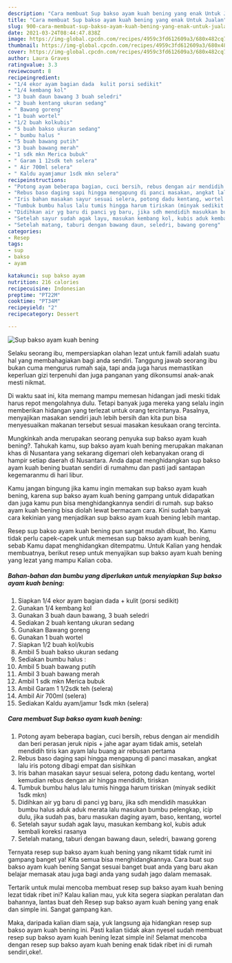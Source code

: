 ```yaml
---
description: "Cara membuat Sup bakso ayam kuah bening yang enak Untuk Jualan"
title: "Cara membuat Sup bakso ayam kuah bening yang enak Untuk Jualan"
slug: 900-cara-membuat-sup-bakso-ayam-kuah-bening-yang-enak-untuk-jualan
date: 2021-03-24T08:44:47.838Z
image: https://img-global.cpcdn.com/recipes/4959c3fd612609a3/680x482cq70/sup-bakso-ayam-kuah-bening-foto-resep-utama.jpg
thumbnail: https://img-global.cpcdn.com/recipes/4959c3fd612609a3/680x482cq70/sup-bakso-ayam-kuah-bening-foto-resep-utama.jpg
cover: https://img-global.cpcdn.com/recipes/4959c3fd612609a3/680x482cq70/sup-bakso-ayam-kuah-bening-foto-resep-utama.jpg
author: Laura Graves
ratingvalue: 3.3
reviewcount: 8
recipeingredient:
- "1/4 ekor ayam bagian dada  kulit porsi sedikit"
- "1/4 kembang kol"
- "3 buah daun bawang 3 buah seledri"
- "2 buah kentang ukuran sedang"
- " Bawang goreng"
- "1 buah wortel"
- "1/2 buah kolkubis"
- "5 buah bakso ukuran sedang"
- " bumbu halus "
- "5 buah bawang putih"
- "3 buah bawang merah"
- "1 sdk mkn Merica bubuk"
- " Garam 1 12sdk teh selera"
- " Air 700ml selera"
- " Kaldu ayamjamur 1sdk mkn selera"
recipeinstructions:
- "Potong ayam beberapa bagian, cuci bersih, rebus dengan air mendidih dan beri perasan jeruk nipis + jahe agar ayam tidak amis, setelah mendidih tiris kan ayam lalu buang air rebusan pertama"
- "Rebus baso daging sapi hingga mengapung di panci masakan, angkat lalu iris potong dibagi empat dan sisihkan"
- "Iris bahan masakan sayur sesuai selera, potong dadu kentang, wortel kemudian rebus dengan air hingga mendidih, tiriskan"
- "Tumbuk bumbu halus lalu tumis hingga harum tiriskan (minyak sedikit 1sdk mkn)"
- "Didihkan air yg baru di panci yg baru, jika sdh mendidih masukkan bumbu halus aduk aduk merata lalu masukan bumbu pelengkap, icip dulu, jika sudah pas, baru masukan daging ayam, baso, kentang, wortel"
- "Setelah sayur sudah agak layu, masukan kembang kol, kubis aduk kembali koreksi rasanya"
- "Setelah matang, taburi dengan bawang daun, seledri, bawang goreng"
categories:
- Resep
tags:
- sup
- bakso
- ayam

katakunci: sup bakso ayam 
nutrition: 216 calories
recipecuisine: Indonesian
preptime: "PT22M"
cooktime: "PT34M"
recipeyield: "2"
recipecategory: Dessert

---
```



![Sup bakso ayam kuah bening](https://img-global.cpcdn.com/recipes/4959c3fd612609a3/680x482cq70/sup-bakso-ayam-kuah-bening-foto-resep-utama.jpg)

Selaku seorang ibu, mempersiapkan olahan lezat untuk famili adalah suatu hal yang membahagiakan bagi anda sendiri. Tanggung jawab seorang ibu bukan cuma mengurus rumah saja, tapi anda juga harus memastikan keperluan gizi terpenuhi dan juga panganan yang dikonsumsi anak-anak mesti nikmat.

Di waktu  saat ini, kita memang mampu memesan hidangan jadi meski tidak harus repot mengolahnya dulu. Tetapi banyak juga mereka yang selalu ingin memberikan hidangan yang terlezat untuk orang tercintanya. Pasalnya, menyajikan masakan sendiri jauh lebih bersih dan kita pun bisa menyesuaikan makanan tersebut sesuai masakan kesukaan orang tercinta. 



Mungkinkah anda merupakan seorang penyuka sup bakso ayam kuah bening?. Tahukah kamu, sup bakso ayam kuah bening merupakan makanan khas di Nusantara yang sekarang digemari oleh kebanyakan orang di hampir setiap daerah di Nusantara. Anda dapat menghidangkan sup bakso ayam kuah bening buatan sendiri di rumahmu dan pasti jadi santapan kegemaranmu di hari libur.

Kamu jangan bingung jika kamu ingin memakan sup bakso ayam kuah bening, karena sup bakso ayam kuah bening gampang untuk didapatkan dan juga kamu pun bisa menghidangkannya sendiri di rumah. sup bakso ayam kuah bening bisa diolah lewat bermacam cara. Kini sudah banyak cara kekinian yang menjadikan sup bakso ayam kuah bening lebih mantap.

Resep sup bakso ayam kuah bening pun sangat mudah dibuat, lho. Kamu tidak perlu capek-capek untuk memesan sup bakso ayam kuah bening, sebab Kamu dapat menghidangkan ditempatmu. Untuk Kalian yang hendak membuatnya, berikut resep untuk menyajikan sup bakso ayam kuah bening yang lezat yang mampu Kalian coba.

<!--inarticleads1-->

##### Bahan-bahan dan bumbu yang diperlukan untuk menyiapkan Sup bakso ayam kuah bening:

1. Siapkan 1/4 ekor ayam bagian dada + kulit (porsi sedikit)
1. Gunakan 1/4 kembang kol
1. Gunakan 3 buah daun bawang, 3 buah seledri
1. Sediakan 2 buah kentang ukuran sedang
1. Gunakan  Bawang goreng
1. Gunakan 1 buah wortel
1. Siapkan 1/2 buah kol/kubis
1. Ambil 5 buah bakso ukuran sedang
1. Sediakan  bumbu halus :
1. Ambil 5 buah bawang putih
1. Ambil 3 buah bawang merah
1. Ambil 1 sdk mkn Merica bubuk
1. Ambil  Garam 1 1/2sdk teh (selera)
1. Ambil  Air 700ml (selera)
1. Sediakan  Kaldu ayam/jamur 1sdk mkn (selera)




<!--inarticleads2-->

##### Cara membuat Sup bakso ayam kuah bening:

1. Potong ayam beberapa bagian, cuci bersih, rebus dengan air mendidih dan beri perasan jeruk nipis + jahe agar ayam tidak amis, setelah mendidih tiris kan ayam lalu buang air rebusan pertama
1. Rebus baso daging sapi hingga mengapung di panci masakan, angkat lalu iris potong dibagi empat dan sisihkan
1. Iris bahan masakan sayur sesuai selera, potong dadu kentang, wortel kemudian rebus dengan air hingga mendidih, tiriskan
1. Tumbuk bumbu halus lalu tumis hingga harum tiriskan (minyak sedikit 1sdk mkn)
1. Didihkan air yg baru di panci yg baru, jika sdh mendidih masukkan bumbu halus aduk aduk merata lalu masukan bumbu pelengkap, icip dulu, jika sudah pas, baru masukan daging ayam, baso, kentang, wortel
1. Setelah sayur sudah agak layu, masukan kembang kol, kubis aduk kembali koreksi rasanya
1. Setelah matang, taburi dengan bawang daun, seledri, bawang goreng




Ternyata resep sup bakso ayam kuah bening yang nikamt tidak rumit ini gampang banget ya! Kita semua bisa menghidangkannya. Cara buat sup bakso ayam kuah bening Sangat sesuai banget buat anda yang baru akan belajar memasak atau juga bagi anda yang sudah jago dalam memasak.

Tertarik untuk mulai mencoba membuat resep sup bakso ayam kuah bening lezat tidak ribet ini? Kalau kalian mau, yuk kita segera siapkan peralatan dan bahannya, lantas buat deh Resep sup bakso ayam kuah bening yang enak dan simple ini. Sangat gampang kan. 

Maka, daripada kalian diam saja, yuk langsung aja hidangkan resep sup bakso ayam kuah bening ini. Pasti kalian tiidak akan nyesel sudah membuat resep sup bakso ayam kuah bening lezat simple ini! Selamat mencoba dengan resep sup bakso ayam kuah bening enak tidak ribet ini di rumah sendiri,oke!.


